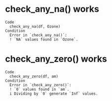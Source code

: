# check_any_na() works

    Code
      check_any_na(df, Ozone)
    Condition
      Error in `check_any_na()`:
      ! `NA` values found in `Ozone`.

# check_any_zero() works

    Code
      check_any_zero(df, am)
    Condition
      Error in `check_any_zero()`:
      ! `0` values found in `am`.
      i Dividing by `0` generate `Inf` values.

